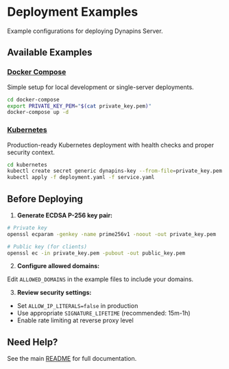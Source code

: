 # Deployment Examples

Example configurations for deploying Dynapins Server.

## Available Examples

### [Docker Compose](./docker-compose/)

Simple setup for local development or single-server deployments.

```bash
cd docker-compose
export PRIVATE_KEY_PEM="$(cat private_key.pem)"
docker-compose up -d
```

### [Kubernetes](./kubernetes/)

Production-ready Kubernetes deployment with health checks and proper security context.

```bash
cd kubernetes
kubectl create secret generic dynapins-key --from-file=private_key.pem
kubectl apply -f deployment.yaml -f service.yaml
```

## Before Deploying

1. **Generate ECDSA P-256 key pair:**

```bash
# Private key
openssl ecparam -genkey -name prime256v1 -noout -out private_key.pem

# Public key (for clients)
openssl ec -in private_key.pem -pubout -out public_key.pem
```

2. **Configure allowed domains:**

Edit `ALLOWED_DOMAINS` in the example files to include your domains.

3. **Review security settings:**

- Set `ALLOW_IP_LITERALS=false` in production
- Use appropriate `SIGNATURE_LIFETIME` (recommended: 15m-1h)
- Enable rate limiting at reverse proxy level

## Need Help?

See the main [README](../README.md) for full documentation.


